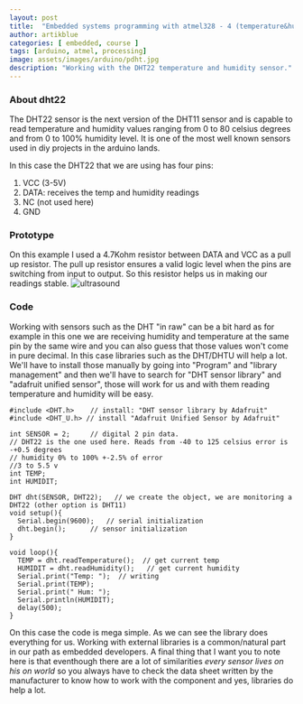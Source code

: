 ```yaml
---
layout: post
title:  "Embedded systems programming with atmel328 - 4 (temperature&humidity)"
author: artikblue
categories: [ embedded, course ]
tags: [arduino, atmel, processing]
image: assets/images/arduino/pdht.jpg
description: "Working with the DHT22 temperature and humidity sensor."
---
```


### About dht22
The DHT22 sensor is the next version of the DHT11 sensor and is capable to read temperature and humidity values ranging from 0 to 80 celsius degrees and from 0 to 100% humidity level. It is one of the most well known sensors used in diy projects in the arduino lands.  

In this case the DHT22 that we are using has four pins:
1. VCC (3-5V)
2. DATA: receives the temp and humidity readings
3. NC (not used here)
4. GND
### Prototype
On this example I used a 4.7Kohm resistor between DATA and VCC as a pull up resistor. The pull up resistor ensures a valid logic level when the pins are switching from input to output. So this resistor helps us in making our readings stable.
![ultrasound](https://artikblue.github.io/assets/images/sketches/dht.JPG)


### Code
Working with sensors such as the DHT "in raw" can be a bit hard as for example in this one we are receiving humidity and temperature at the same pin by the same wire and you can also guess that those values won't come in pure decimal. In this case libraries such as the DHT/DHTU will help a lot. We'll have to install those manually by going into "Program" and "library management" and then we'll have to search for "DHT sensor library" and "adafruit unified sensor", those will work for us and with them reading temperature and humidity will be easy.
~~~
#include <DHT.h>    // install: "DHT sensor library by Adafruit"
#include <DHT_U.h> // install "Adafruit Unified Sensor by Adafruit"

int SENSOR = 2;     // digital 2 pin data.
// DHT22 is the one used here. Reads from -40 to 125 celsius error is -+0.5 degrees
// humidity 0% to 100% +-2.5% of error
//3 to 5.5 v
int TEMP;
int HUMIDIT;

DHT dht(SENSOR, DHT22);   // we create the object, we are monitoring a DHT22 (other option is DHT11)
void setup(){
  Serial.begin(9600);   // serial initialization
  dht.begin();      // sensor initialization
}

void loop(){
  TEMP = dht.readTemperature();  // get current temp
  HUMIDIT = dht.readHumidity();   // get current humidity
  Serial.print("Temp: ");  // writing
  Serial.print(TEMP);
  Serial.print(" Hum: ");
  Serial.println(HUMIDIT);
  delay(500);
}
~~~
On this case the code is mega simple. As we can see the library does everything for us. Working with external libraries is a common/natural part in our path as embedded developers. A final thing that I want you to note here is that eventhough there are a lot of similarities *every sensor lives on his on world* so you always have to check the data sheet written by the manufacturer to know how to work with the component and yes, libraries do help a lot.


